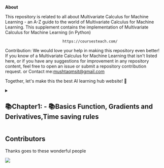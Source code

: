 **About**

This repository is related to all about Multivariate Calculus for Machine Learning - an A-Z guide to the world of Multivariate Calculus for Machine Learning. This supplement contains the implementation of Multivariate Calculus for Machine Learning (in Python) 

                              https://coursesteach.com/
Contribution: We would love your help in making this repository even better! If you know of a Multivariate Calculus for Machine Learning  that isn't listed here, or if you have any suggestions for improvement in any repository content, feel free to open an issue or submit a repository contribution request. or Contact me:mushtaqmsit@gmail.com

Together, let's make this the best AI learning hub website! 🚀

<details> 
<summary> <h2>📚Chapter1: - 📚Basics Function, Gradients and Derivatives,Time saving rules </h2> </summary>
  
| Tutorial | Video | Code|
|---|---|---|
|[**1-Calculus for Machine Learning: Building Blocks for Data Science**](https://medium.com/@Coursesteach/multivariate-calculus-for-machine-learning-part-1-d35586a6eee8) | Content 2 | Content 3 |
|[**2- Introduction to Functions**](https://medium.com/@Coursesteach/multivariate-calculus-for-machine-learning-part-2-e3945f87c43) |[**Video**](https://drive.google.com/file/d/1ofuknBJQb26qeDE4UQn85aZ8182-SZaj/view)[**-Video2**](https://drive.google.com/file/d/1ZCkgqeaOcUbz1r4N_WuWvUX6DzEyNgIX/view) | Content 6 |
|[**3-How Calculus is useful**](https://medium.com/@Coursesteach/multivariate-calculus-for-machine-learning-part-3-b53a8f9f4833)|[**Video1**](https://drive.google.com/file/d/11xev97TRlFAll5kdgBHRs8OvNEsjUIYa/view)|---|
|[**4-Understanding Derivative in Machine Learning: A Key Concept for Algorithm Optimization**](https://medium.com/@Coursesteach/multivariate-calculus-for-machine-learning-part-5-84d9a9cad9ad)|[**Video1**](https://drive.google.com/file/d/1Pw5sGObxavlRimObBrwhk2NrYJcOAtAt/view)[**-Video2**](https://drive.google.com/file/d/1agLgVt0VuFA_knJVgM9bJu6JzvS2qIyL/view)|---|
|[**5-Differentiation examples & special cases**](https://medium.com/@Coursesteach/multivariate-calculus-for-machine-learning-part-5-differentiation-examples-special-cases-62d1ebb003ed)|[**Video1**](https://drive.google.com/file/d/19b9Ou-E_8Fa8YvYlrG913Vu7B-ZGXTnV/view)|
|[**6-Product rule**](https://medium.com/@Coursesteach/multivariate-calculus-for-machine-learning-part-6-product-rule-b4d45a239dd2)|[**Video**](https://drive.google.com/file/d/1GvOQRHuP9zqi5zC0xqx_Rqao5C8QjWxt/view)|---|
|[**7-Chain rule**](https://medium.com/@Coursesteach/multivariate-calculus-for-machine-learning-part-7-chain-rule-0720e0e8ca11)|[**Video**](https://drive.google.com/file/d/1SjRlBKMftjgeksaYRpb6r-F4ItFHLdsC/view)[**-Video2**](https://drive.google.com/file/d/1prhlkKE3D5U3nkTWHb5ROMDQsQWWR0db/view)[**-Video3**](https://drive.google.com/file/d/1ShgeXZxCbJHdkzNAfHSToBnD-FSe-aLH/view)|---|
|[**8-Taming a beast**](https://medium.com/@Coursesteach/multivariate-calculus-for-machine-learning-part-7-chain-rule-0720e0e8ca11)|[**1**](https://drive.google.com/file/d/1hi-GcsaQumLmwemxrJZoNZMf5VYFADnC/view)|---|
</details>
  

   
## **Contributors**
Thanks goes to these wonderful people 

<a href="https://github.com/hussain0048/Machine-Learning/graphs/contributors">
  <img src="https://contrib.rocks/image?repo=hussain0048/Machine-Learning" />
</a>






